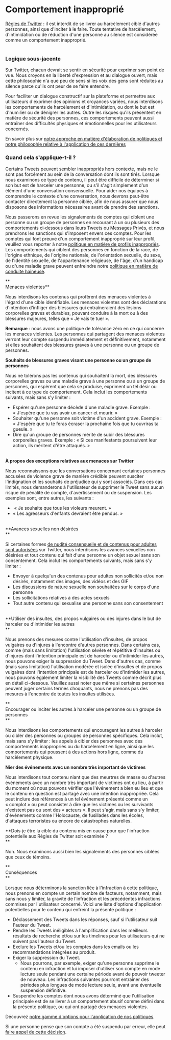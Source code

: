 Comportement inapproprié
========================

[Règles de Twitter](https://help.twitter.com/frrules-and-policies/twitter-rules) : il est interdit de se livrer au harcèlement ciblé d'autres personnes, ainsi que d'inciter à le faire. Toute tentative de harcèlement, d'intimidation ou de réduction d'une personne au silence est considérée comme un comportement inapproprié.  
 

### Logique sous‑jacente

  
Sur Twitter, chacun devrait se sentir en sécurité pour exprimer son point de vue. Nous croyons en la liberté d'expression et au dialogue ouvert, mais cette philosophie n'a que peu de sens si les voix des gens sont réduites au silence parce qu'ils ont peur de se faire entendre. 

Pour faciliter un dialogue constructif sur la plateforme et permettre aux utilisateurs d'exprimer des opinions et croyances variées, nous interdisons les comportements de harcèlement et d'intimidation, ou dont le but est d'humilier ou de dénigrer les autres. Outre les risques qu'ils présentent en matière de sécurité des personnes, ces comportements peuvent aussi entraîner des difficultés physiques et émotionnelles pour les utilisateurs concernés.   

En savoir plus sur [notre approche en matière d'élaboration de politiques et notre philosophie relative à l'application de ces dernières](https://help.twitter.com/frrules-and-policies/enforcement-philosophy)  
  

### Quand cela s'applique‑t‑il ? 

  
Certains Tweets peuvent sembler inappropriés hors contexte, mais ne le sont pas forcément au sein de la conversation dont ils sont tirés. Lorsque nous examinons ce type de contenu, il peut être difficile de déterminer si son but est de harceler une personne, ou s'il s'agit simplement d'un élément d'une conversation consensuelle. Pour aider nos équipes à comprendre le contexte d'une conversation, nous devrons peut‑être contacter directement la personne ciblée, afin de nous assurer que nous disposons des informations nécessaires avant de prendre des sanctions.

Nous passerons en revue les signalements de comptes qui ciblent une personne ou un groupe de personnes en recourant à un ou plusieurs des comportements ci‑dessous dans leurs Tweets ou Messages Privés, et nous prendrons les sanctions qui s'imposent envers ces comptes. Pour les comptes qui font preuve d'un comportement inapproprié sur leur profil, veuillez vous reporter à notre [politique en matière de profils inappropriés](https://help.twitter.com/frrules-and-policies/abusive-profile). Les comportements qui ciblent des personnes en fonction de la race, de l'origine ethnique, de l'origine nationale, de l'orientation sexuelle, du sexe, de l'identité sexuelle, de l'appartenance religieuse, de l'âge, d'un handicap ou d'une maladie grave peuvent enfreindre notre [politique en matière de conduite haineuse](https://help.twitter.com/frrules-and-policies/hateful-conduct-policy).

**  
Menaces violentes**

Nous interdisons les contenus qui profèrent des menaces violentes à l'égard d'une cible identifiable. Les menaces violentes sont des déclarations d'intention d'infliger des blessures qui entraîneraient des lésions corporelles graves et durables, pouvant conduire à la mort ou à des blessures majeures, telles que « Je vais te tuer ».

**Remarque** : nous avons une politique de tolérance zéro en ce qui concerne les menaces violentes. Les personnes qui partagent des menaces violentes verront leur compte suspendu immédiatement et définitivement, notamment si elles souhaitent des blessures graves à une personne ou un groupe de personnes.  
  

**Souhaits de blessures graves visant une personne ou un groupe de personnes**

Nous ne tolérons pas les contenus qui souhaitent la mort, des blessures corporelles graves ou une maladie grave à une personne ou à un groupe de personnes, qui espèrent que cela se produise, expriment un tel désir ou incitent à ce type de comportement. Cela inclut les comportements suivants, mais sans s'y limiter : 

*   Espérer qu'une personne décède d'une maladie grave. Exemple : « J'espère que tu vas avoir un cancer et mourir. »
*   Souhaiter qu'une personne soit victime d'un accident grave. Exemple : « J'espère que tu te feras écraser la prochaine fois que tu ouvriras ta gueule. »
*   Dire qu'un groupe de personnes mérite de subir des blessures corporelles graves. Exemple : « Si ces manifestants poursuivent leur action, ils méritent d'être attaqués. »  
     

**À propos des exceptions relatives aux menaces sur Twitter** 

Nous reconnaissons que les conversations concernant certaines personnes accusées de violence grave de manière crédible peuvent susciter l'indignation et les souhaits de préjudice qui y sont associés. Dans ces cas limités, nous demanderons à l'utilisateur de supprimer le Tweet sans aucun risque de pénalité de compte, d'avertissement ou de suspension. Les exemples sont, entre autres, les suivants :

*    « Je souhaite que tous les violeurs meurent. » 
*   « Les agresseurs d'enfants devraient être pendus. »  
     

**Avances sexuelles non désirées  
**

Si certaines formes [de nudité consensuelle et de contenus pour adultes sont autorisées](https://help.twitter.com/frrules-and-policies/media-policy) sur Twitter, nous interdisons les avances sexuelles non désirées et tout contenu qui fait d'une personne un objet sexuel sans son consentement. Cela inclut les comportements suivants, mais sans s'y limiter :

*   Envoyer à quelqu'un des contenus pour adultes non sollicités et/ou non désirés, notamment des images, des vidéos et des GIF 
*   Les discussions de nature sexuelle non souhaitées sur le corps d'une personne 
*   Les sollicitations relatives à des actes sexuels 
*   Tout autre contenu qui sexualise une personne sans son consentement   
     

**Utiliser des insultes, des propos vulgaires ou des injures dans le but de harceler ou d'intimider les autres  
**

Nous prenons des mesures contre l'utilisation d'insultes, de propos vulgaires ou d'injures à l'encontre d'autres personnes. Dans certains cas, comme (mais sans limitation) l'utilisation sévère et répétitive d'insultes ou d'injures dont l'intention principale est de harceler ou d'intimider les autres, nous pouvons exiger la suppression du Tweet. Dans d'autres cas, comme (mais sans limitation) l'utilisation modérée et isolée d'insultes et de propos vulgaires dont l'intention principale est de harceler ou d'intimider les autres, nous pouvons également limiter la visibilité des Tweets comme décrit plus en détail ci-dessous. Veuillez aussi noter que même si certaines personnes peuvent juger certains termes choquants, nous ne prenons pas des mesures à l'encontre de toutes les insultes utilisées. 

**  
Encourager ou inciter les autres à harceler une personne ou un groupe de personnes  
**

Nous interdisons les comportements qui encouragent les autres à harceler ou cibler des personnes ou groupes de personnes spécifiques. Cela inclut, mais sans s'y limiter : les appels à cibler des personnes avec des comportements inappropriés ou du harcèlement en ligne, ainsi que les comportements qui poussent à des actions hors ligne, comme du harcèlement physique. 

**Nier des événements avec un nombre très important de victimes**  

Nous interdisons tout contenu niant que des meurtres de masse ou d'autres événements avec un nombre très important de victimes ont eu lieu, à partir du moment où nous pouvons vérifier que l'événement a bien eu lieu et que le contenu en question est partagé avec une intention inappropriée. Cela peut inclure des références à un tel événement présenté comme un « complot » ou peut consister à dire que les victimes ou les survivants n'existent pas ou sont des « acteurs ». Il peut s'agir, mais sans s'y limiter, d'événements comme l'Holocauste, de fusillades dans les écoles, d'attaques terroristes ou encore de catastrophes naturelles.

**Dois‑je être la cible du contenu mis en cause pour que l'infraction potentielle aux Règles de Twitter soit examinée ?  
**

Non. Nous examinons aussi bien les signalements des personnes ciblées que ceux de témoins.

**  
Conséquences  
**

Lorsque nous déterminons la sanction liée à l'infraction à cette politique, nous prenons en compte un certain nombre de facteurs, notamment, mais sans nous y limiter, la gravité de l'infraction et les précédentes infractions commises par l'utilisateur concerné. Voici une liste d'options d'application potentielles pour le contenu qui enfreint la présente politique :

*   Déclassement des Tweets dans les réponses, sauf si l'utilisateur suit l'auteur du Tweet.
*   Rendre les Tweets inéligibles à l'amplification dans les meilleurs résultats de recherche et/ou sur les timelines pour les utilisateurs qui ne suivent pas l'auteur du Tweet.
*   Exclure les Tweets et/ou les comptes dans les emails ou les recommandations intégrées au produit. 
*   Exiger la suppression du Tweet.
    *   Nous pourrons, par exemple, exiger qu'une personne supprime le contenu en infraction et lui imposer d'utiliser son compte en mode lecture seule pendant une certaine période avant de pouvoir tweeter de nouveau. Les infractions suivantes pourront entraîner des périodes plus longues de mode lecture seule, avant une éventuelle suspension définitive.
*   Suspendre les comptes dont nous avons déterminé que l'utilisation principale est de se livrer à un comportement abusif comme défini dans la présente politique, ou qui ont partagé des menaces violentes.

Découvrez [notre gamme d'options pour l'application de nos politiques](https://help.twitter.com/frrules-and-policies/enforcement-options).

Si une personne pense que son compte a été suspendu par erreur, elle peut [faire appel de cette décision](https://help.twitter.com/forms/general?subtopic=suspended).